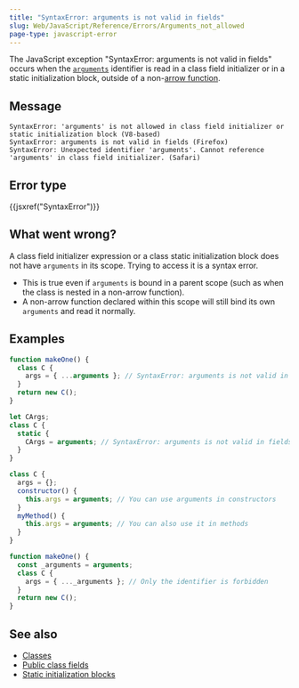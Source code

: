 ```yaml
---
title: "SyntaxError: arguments is not valid in fields"
slug: Web/JavaScript/Reference/Errors/Arguments_not_allowed
page-type: javascript-error
---
```




The JavaScript exception "SyntaxError: arguments is not valid in fields" occurs when the [`arguments`](/Web/JavaScript/Reference/Functions/arguments) identifier is read in a class field initializer or in a static initialization block, outside of a non-[arrow function](/Web/JavaScript/Reference/Functions/Arrow_functions).

## Message

```plain
SyntaxError: 'arguments' is not allowed in class field initializer or static initialization block (V8-based)
SyntaxError: arguments is not valid in fields (Firefox)
SyntaxError: Unexpected identifier 'arguments'. Cannot reference 'arguments' in class field initializer. (Safari)
```

## Error type

{{jsxref("SyntaxError")}}

## What went wrong?

A class field initializer expression or a class static initialization block does not have `arguments` in its scope. Trying to access it is a syntax error.

- This is true even if `arguments` is bound in a parent scope (such as when the class is nested in a non-arrow function).
- A non-arrow function declared within this scope will still bind its own `arguments` and read it normally.

## Examples

```js example-bad
function makeOne() {
  class C {
    args = { ...arguments }; // SyntaxError: arguments is not valid in fields
  }
  return new C();
}
```

```js example-bad
let CArgs;
class C {
  static {
    CArgs = arguments; // SyntaxError: arguments is not valid in fields
  }
}
```

```js example-good
class C {
  args = {};
  constructor() {
    this.args = arguments; // You can use arguments in constructors
  }
  myMethod() {
    this.args = arguments; // You can also use it in methods
  }
}
```

```js example-good
function makeOne() {
  const _arguments = arguments;
  class C {
    args = { ..._arguments }; // Only the identifier is forbidden
  }
  return new C();
}
```

## See also

- [Classes](/Web/JavaScript/Reference/Classes)
- [Public class fields](/Web/JavaScript/Reference/Classes/Public_class_fields)
- [Static initialization blocks](/Web/JavaScript/Reference/Classes/Static_initialization_blocks)
